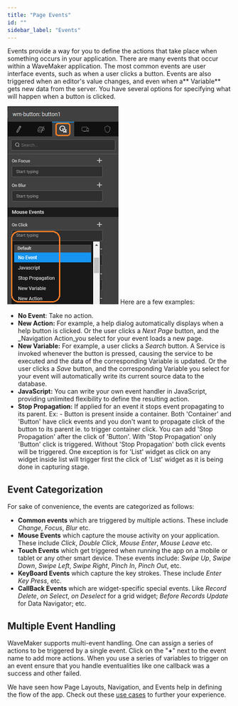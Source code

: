 ```yaml
---
title: "Page Events"
id: ""
sidebar_label: "Events"
---
```


Events provide a way for you to define the actions that take place when something occurs in your application. There are many events that occur within a WaveMaker application. The most common events are user interface events, such as when a user clicks a button. Events are also triggered when an editor's value changes, and even when a** Variable** gets new data from the server. You have several options for specifying what will happen when a button is clicked.

[![](../../../assets/event_types.png)](../../../assets/event_types.png) Here are a few examples:

- **No Event**: Take no action.
- **New Action:** For example, a help dialog automatically displays when a help button is clicked. Or the user clicks a _Next Page_ button, and the _Navigation Action_you select for your event loads a new page.
- **New Variable:** For example, a user clicks a _Search_ button. A Service is invoked whenever the button is pressed, causing the service to be executed and the data of the corresponding Variable is updated. Or the user clicks a _Save_ button, and the corresponding Variable you select for your event will automatically write its current source data to the database.
- **JavaScript:** You can write your own event handler in JavaScript, providing unlimited flexibility to define the resulting action.
- **Stop Propagation:** If applied for an event it stops event propagating to its parent. Ex: - Button is present inside a container. Both 'Container' and 'Button' have click events and you don't want to propagate click of the button to its parent ie. to trigger container click. You can add 'Stop Propagation' after the click of 'Button'. With 'Stop Propagation' only 'Button' click is triggered. Without 'Stop Propagation' both click events will be triggered. One exception is for 'List' widget as click on any widget inside list will trigger first the click of 'List' widget as it is being done in capturing stage.

## Event Categorization

For sake of convenience, the events are categorized as follows:

- **Common events** which are triggered by multiple actions. These include _Change_, _Focus_, _Blur_ etc.
- **Mouse Events** which capture the mouse activity on your application. These include _Click_, _Double Click_, _Mouse Enter_, _Mouse Leave_ etc.
- **Touch Events** which get triggered when running the app on a mobile or tablet or any other smart device. These events include: _Swipe Up_, _Swipe Down_, _Swipe Left_, _Swipe Right_, _Pinch In_, _Pinch Out_, etc.
- **KeyBoard Events** which capture the key strokes. These include _Enter Key Press_, etc.
- **CallBack Events** which are widget-specific special events. Like _Record Delete_, _on Select_, _on Deselect_ for a grid widget; _Before Records Update_ for Data Navigator; etc.

## Multiple Event Handling

WaveMaker supports multi-event handling. One can assign a series of actions to be triggered by a single event. Click on the "**+**" next to the event name to add more actions. When you use a series of variables to trigger on an event ensure that you handle eventualities like one callback was a success and other failed.

We have seen how Page Layouts, Navigation, and Events help in defining the flow of the app. Check out these [use cases](/learn/app-development/ui-design/use-cases-ui-design/) to further your experience.

